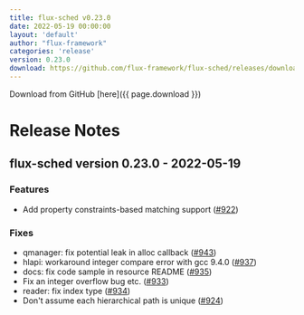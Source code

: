 ```yaml
---
title: flux-sched v0.23.0
date: 2022-05-19 00:00:00
layout: 'default'
author: "flux-framework"
categories: 'release'
version: 0.23.0
download: https://github.com/flux-framework/flux-sched/releases/download/v0.23.0/flux-sched-0.23.0-1.t4.src.rpm
---
```


Download from GitHub [here]({{ page.download }})

# Release Notes

flux-sched version 0.23.0 - 2022-05-19
--------------------------------------

### Features

 * Add property constraints-based matching support ([#922](https://github.com/flux-framework/flux-sched/issues/922))

### Fixes

 * qmanager: fix potential leak in alloc callback ([#943](https://github.com/flux-framework/flux-sched/issues/943))
 * hlapi: workaround integer compare error with gcc 9.4.0 ([#937](https://github.com/flux-framework/flux-sched/issues/937))
 * docs: fix code sample in resource README ([#935](https://github.com/flux-framework/flux-sched/issues/935))
 * Fix an integer overflow bug etc. ([#933](https://github.com/flux-framework/flux-sched/issues/933))
 * reader: fix index type ([#934](https://github.com/flux-framework/flux-sched/issues/934))
 * Don't assume each hierarchical path is unique ([#924](https://github.com/flux-framework/flux-sched/issues/924))

